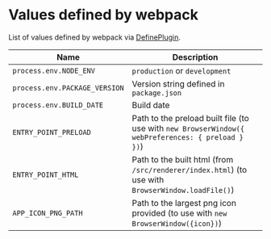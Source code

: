 # Values defined by webpack

List of values defined by webpack via [DefinePlugin](https://webpack.js.org/plugins/define-plugin/).

| Name                          | Description                                                                                       |
| ----------------------------- | ------------------------------------------------------------------------------------------------- |
| `process.env.NODE_ENV`        | `production` or `development`                                                                     |
| `process.env.PACKAGE_VERSION` | Version string defined in `package.json`                                                          |
| `process.env.BUILD_DATE`      | Build date                                                                                        |
| `ENTRY_POINT_PRELOAD`         | Path to the preload built file (to use with `new BrowserWindow({ webPreferences: { preload } })`) |
| `ENTRY_POINT_HTML`            | Path to the built html (from `/src/renderer/index.html`) (to use with `BrowserWindow.loadFile()`) |
| `APP_ICON_PNG_PATH`           | Path to the largest png icon provided (to use with `new BrowserWindow({icon})`)                   |
